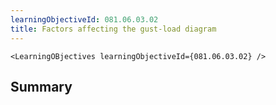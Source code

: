 ```yaml
---
learningObjectiveId: 081.06.03.02
title: Factors affecting the gust-load diagram
---
```


```tsx eval
<LearningOBjectives learningObjectiveId={081.06.03.02} />
```

## Summary
